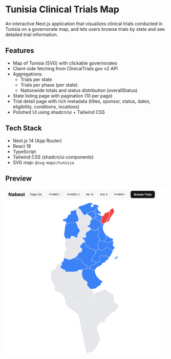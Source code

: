 # Tunisia Clinical Trials Map

An interactive Next.js application that visualizes clinical trials conducted in Tunisia on a governorate map, and lets users browse trials by state and see detailed trial information.

## Features

- Map of Tunisia (SVG) with clickable governorates
- Client-side fetching from ClinicalTrials.gov v2 API
- Aggregations:
  - Trials per state
  - Trials per phase (per state)
  - Nationwide totals and status distribution (overallStatus)
- State listing page with pagination (10 per page)
- Trial detail page with rich metadata (titles, sponsor, status, dates, eligibility, conditions, locations)
- Polished UI using shadcn/ui + Tailwind CSS

## Tech Stack

- Next.js 14 (App Router)
- React 18
- TypeScript
- Tailwind CSS (shadcn/ui components)
- SVG map: `@svg-maps/tunisia`


## Preview

![App Preview](screens/p1.png)

